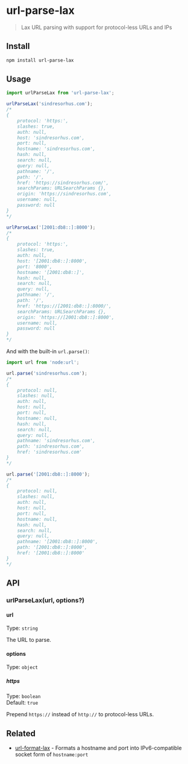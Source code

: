 # url-parse-lax

> Lax URL parsing with support for protocol-less URLs and IPs

## Install

```sh
npm install url-parse-lax
```

## Usage

```js
import urlParseLax from 'url-parse-lax';

urlParseLax('sindresorhus.com');
/*
{
	protocol: 'https:',
	slashes: true,
	auth: null,
	host: 'sindresorhus.com',
	port: null,
	hostname: 'sindresorhus.com',
	hash: null,
	search: null,
	query: null,
	pathname: '/',
	path: '/',
	href: 'https://sindresorhus.com/',
	searchParams: URLSearchParams {},
	origin: 'https://sindresorhus.com',
	username: null,
	password: null
}
*/

urlParseLax('[2001:db8::]:8000');
/*
{
	protocol: 'https:',
	slashes: true,
	auth: null,
	host: '[2001:db8::]:8000',
	port: '8000',
	hostname: '[2001:db8::]',
	hash: null,
	search: null,
	query: null,
	pathname: '/',
	path: '/',
	href: 'https://[2001:db8::]:8000/',
	searchParams: URLSearchParams {},
	origin: 'https://[2001:db8::]:8000',
	username: null,
	password: null
}
*/
```

And with the built-in `url.parse()`:

```js
import url from 'node:url';

url.parse('sindresorhus.com');
/*
{
	protocol: null,
	slashes: null,
	auth: null,
	host: null,
	port: null,
	hostname: null,
	hash: null,
	search: null,
	query: null,
	pathname: 'sindresorhus.com',
	path: 'sindresorhus.com',
	href: 'sindresorhus.com'
}
*/

url.parse('[2001:db8::]:8000');
/*
{
	protocol: null,
	slashes: null,
	auth: null,
	host: null,
	port: null,
	hostname: null,
	hash: null,
	search: null,
	query: null,
	pathname: '[2001:db8::]:8000',
	path: '[2001:db8::]:8000',
	href: '[2001:db8::]:8000'
}
*/
```

## API

### urlParseLax(url, options?)

#### url

Type: `string`

The URL to parse.

#### options

Type: `object`

##### https

Type: `boolean`\
Default: `true`

Prepend `https://` instead of `http://` to protocol-less URLs.

## Related

- [url-format-lax](https://github.com/sindresorhus/url-format-lax) - Formats a hostname and port into IPv6-compatible socket form of `hostname:port`
